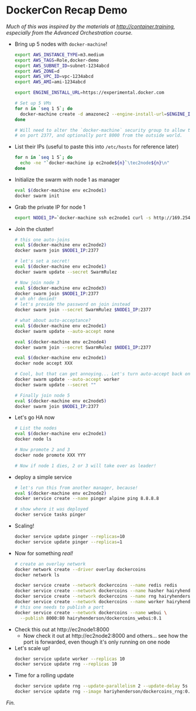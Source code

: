 # DockerCon Recap Demo

_Much of this was inspired by the materials at http://container.training, especially
from the Advanced Orchestration course._

- Bring up 5 nodes with `docker-machine`!
  ```bash
  export AWS_INSTANCE_TYPE=m3.medium
  export AWS_TAGS=Role,docker-demo
  export AWS_SUBNET_ID=subnet-1234abcd
  export AWS_ZONE=d
  export AWS_VPC_ID=vpc-1234abcd
  export AWS_AMI=ami-1234abcd

  export ENGINE_INSTALL_URL=https://experimental.docker.com

  # Set up 5 VMs
  for n in `seq 1 5`; do
    docker-machine create -d amazonec2 --engine-install-url=$ENGINE_INSTALL_URL ec2node${n} &
  done

  # Will need to alter the `docker-machine` security group to allow traffic
  # on port 2377, and optionally port 8000 from the outside world.
  ```
- List their IPs (useful to paste this into `/etc/hosts` for reference later)
  ```bash
  for n in `seq 1 5`; do
    echo -ne "`docker-machine ip ec2node${n}`\tec2node${n}\n"
  done
  ```
- Initialize the swarm with node 1 as manager
  ```bash
  eval $(docker-machine env ec2node1)
  docker swarm init
  ```
- Grab the private IP for node 1
  ```bash
  export NODE1_IP=`docker-machine ssh ec2node1 curl -s http://169.254.169.254/latest/meta-data/local-ipv4`
  ```
- Join the cluster!
  ```bash
  # this one auto-joins
  eval $(docker-machine env ec2node2)
  docker swarm join $NODE1_IP:2377

  # let's set a secret!
  eval $(docker-machine env ec2node1)
  docker swarm update --secret SwarmRulez

  # Now join node 3
  eval $(docker-machine env ec2node3)
  docker swarm join $NODE1_IP:2377
  # uh oh! denied!
  # let's provide the password on join instead
  docker swarm join --secret SwarmRulez $NODE1_IP:2377

  # what about auto-acceptance?
  eval $(docker-machine env ec2node1)
  docker swarm update --auto-accept none

  eval $(docker-machine env ec2node4)
  docker swarm join --secret SwarmRulez $NODE1_IP:2377

  eval $(docker-machine env ec2node1)
  docker node accept XXX

  # Cool, but that can get annoying... Let's turn auto-accept back on for workers
  docker swarm update --auto-accept worker
  docker swarm update --secret ""

  # Finally join node 5
  eval $(docker-machine env ec2node5)
  docker swarm join $NODE1_IP:2377
  ```
- Let's go HA now
  ```bash
  # List the nodes
  eval $(docker-machine env ec2node1)
  docker node ls

  # Now promote 2 and 3
  docker node promote XXX YYY

  # Now if node 1 dies, 2 or 3 will take over as leader!
  ```
- deploy a simple service
  ```bash
  # let's run this from another manager, because!
  eval $(docker-machine env ec2node2)
  docker service create --name pinger alpine ping 8.8.8.8

  # show where it was deployed
  docker service tasks pinger
  ```
- Scaling!
  ```bash
  docker service update pinger --replicas=10
  docker service update pinger --replicas=1
  ```
- Now for something _real!_
  ```bash
  # create an overlay network
  docker network create --driver overlay dockercoins
  docker network ls

  docker service create --network dockercoins --name redis redis
  docker service create --network dockercoins --name hasher hairyhenderson/dockercoins_hasher:0.1
  docker service create --network dockercoins --name rng hairyhenderson/dockercoins_rng:0.1
  docker service create --network dockercoins --name worker hairyhenderson/dockercoins_worker:0.1
  # this one needs to publish a port
  docker service create --network dockercoins --name webui \
    --publish 8000:80 hairyhenderson/dockercoins_webui:0.1
  ```
- Check this out at http://ec2node1:8000
  - Now check it out at http://ec2node2:8000 and others... see how the port is
    forwarded, even though it's only running on one node
- Let's scale up!
  ```bash
  docker service update worker --replicas 10
  docker service update rng --replicas 10
  ```
- Time for a rolling update
  ```bash
  docker service update rng --update-parallelism 2 --update-delay 5s
  docker service update rng --image hariyhenderson/dockercoins_rng:0.2
  ```

_Fin._
